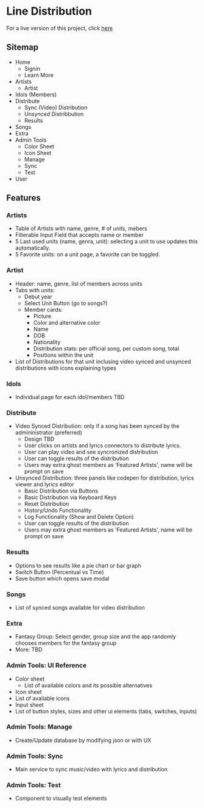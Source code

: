# Line Distribution

For a live version of this project, click [here](http://www.kavispires.com/line-distribution-app/#/)

## Sitemap

- Home
  - Signin
  - Learn More
- Artists
  - Artist
- Idols (Members)
- Distribute
  - Sync (Video) Distribution
  - Unsynced Distribbution
  - Results
- Songs
- Extra
- Admin Tools
  - Color Sheet
  - Icon Sheet
  - Manage
  - Sync
  - Test
- User

## Features

### Artists

- Table of Artists with name, genre, # of units, mebers
- Filterable Input Field that accepts name or member
- 5 Last used units (name, genra, unit): selecting a unit to use updates this automatically.
- 5 Favorite units: on a unit page, a favorite can be toggled.

### Artist

- Header: name, genre, list of members across units
- Tabs with units:
  - Debut year
  - Select Unit Button (go to songs?)
  - Member cards:
    - Picture
    - Color and alternative color
    - Name
    - DOB
    - Nationality
    - Distribution stats: per official song, per custom song, total
    - Positions within the unit
- List of Distributions for that unit inclusing video synced and unsynced distributions with icons explaining types

### Idols

- Individual page for each idol/members TBD

### Distribute

- Video Synced Distribution: only if a song has been synced by the admininistrator (preferred)
  - Design TBD
  - User clicks on artists and lyrics connectors to distribute lyrics.
  - User can play video and see syncronized distribution
  - User can toggle results of the distribution
  - Users may extra ghost members as 'Featured Artists', name will be prompt on save
- Unsynced Distribution: three panels like codepen for distribution, lyrics viewer and lyrics editor
  - Basic Distribution via Buttons
  - Basic Distribution via Keyboard Keys
  - Reset Distribution
  - History/Undo Functionality
  - Log Functionality (Show and Delete Option)
  - User can toggle results of the distribution
  - Users may extra ghost members as 'Featured Artists', name will be prompt on save

### Results

- Options to see results like a pie chart or bar graph
- Switch Button (Percentual vs Time)
- Save button which opens save modal

### Songs

- List of synced songs available for video distribution

### Extra

- Fantasy Group: Select gender, group size and the app randomly chooses members for the fantasy group
- More: TBD

### Admin Tools: UI Reference

- Color sheet
  - List of available colors and its possible alternatives
- Icon sheet
- List of available icons
- Input sheet
- List of button styles, sizes and other ui elements (tabs, switches, inputs)

### Admin Tools: Manage

- Create/Update database by modifying json or with UX

### Admin Tools: Sync

- Main service to sync music/video with lyrics and distribution

### Admin Tools: Test

- Component to visually test elements
